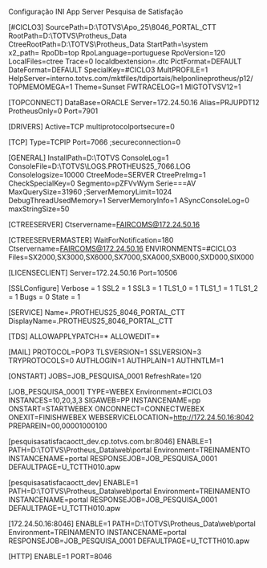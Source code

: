 Configuração INI App Server Pesquisa de Satisfação

[#CICLO3]
SourcePath=D:\TOTVS\Apo_25\8046_PORTAL_CTT
RootPath=D:\TOTVS\Protheus_Data
CtreeRootPath=D:\TOTVS\Protheus_Data
StartPath=\system\
x2_path=
RpoDb=top
RpoLanguage=portuguese
RpoVersion=120
LocalFiles=ctree
Trace=0
localdbextension=.dtc
PictFormat=DEFAULT
DateFormat=DEFAULT
SpecialKey=#CICLO3
MultPROFILE=1
HelpServer=interno.totvs.com/mktfiles/tdiportais/helponlineprotheus/p12/
TOPMEMOMEGA=1
Theme=Sunset
FWTRACELOG=1
MIGTOTVSV12=1

[TOPCONNECT]
DataBase=ORACLE
Server=172.24.50.16
Alias=PRJUPDT12
ProtheusOnly=0
Port=7901

[DRIVERS]
Active=TCP
multiprotocolportsecure=0

[TCP]
Type=TCPIP
Port=7066
;secureconnection=0

[GENERAL]
InstallPath=D:\TOTVS
ConsoleLog=1
ConsoleFile=D:\TOTVS\LOGS\.PROTHEUS25_7066.LOG
Consolelogsize=10000
CtreeMode=SERVER
CtreePreImg=1
CheckSpecialKey=0
Segmento=pZFVvWym
Serie===AV
MaxQuerySize=31960
;ServerMemoryLimit=1024
DebugThreadUsedMemory=1
ServerMemoryInfo=1
ASyncConsoleLog=0
maxStringSize=50 

[CTREESERVER]
Ctservername=FAIRCOMS@172.24.50.16

[CTREESERVERMASTER]
WaitForNotification=180 
Ctservername=FAIRCOMS@172.24.50.16
ENVIRONMENTS=#CICLO3
Files=SX2000,SX3000,SX6000,SX7000,SXA000,SXB000,SXD000,SIX000

[LICENSECLIENT] 
Server=172.24.50.16
Port=10506

[SSLConfigure]
Verbose = 1
SSL2    = 1
SSL3    = 1
TLS1_0  = 1
TLS1_1  = 1
TLS1_2  = 1
Bugs    = 0
State   = 1

[SERVICE]
Name=.PROTHEUS25_8046_PORTAL_CTT
DisplayName=.PROTHEUS25_8046_PORTAL_CTT

[TDS]
ALLOWAPPLYPATCH=*
ALLOWEDIT=*

[MAIL]
PROTOCOL=POP3
TLSVERSION=1
SSLVERSION=3
TRYPROTOCOLS=0
AUTHLOGIN=1
AUTHPLAIN=1
AUTHNTLM=1

[ONSTART]
JOBS=JOB_PESQUISA_0001
RefreshRate=120

[JOB_PESQUISA_0001]
TYPE=WEBEX
Environment=#CICLO3
INSTANCES=10,20,3,3
SIGAWEB=PP
INSTANCENAME=pp
ONSTART=STARTWEBEX
ONCONNECT=CONNECTWEBEX
ONEXIT=FINISHWEBEX
WEBSERVICELOCATION=http://172.24.50.16:8042
PREPAREIN=00,00001000100

[pesquisasatisfacaoctt_dev.cp.totvs.com.br:8046]
ENABLE=1
PATH=D:\TOTVS\Protheus_Data\web\portal
Environment=TREINAMENTO
INSTANCENAME=portal
RESPONSEJOB=JOB_PESQUISA_0001
DEFAULTPAGE=U_TCTTH010.apw

[pesquisasatisfacaoctt_dev]
ENABLE=1
PATH=D:\TOTVS\Protheus_Data\web\portal
Environment=TREINAMENTO
INSTANCENAME=portal
RESPONSEJOB=JOB_PESQUISA_0001
DEFAULTPAGE=U_TCTTH010.apw

[172.24.50.16:8046]
ENABLE=1
PATH=D:\TOTVS\Protheus_Data\web\portal
Environment=TREINAMENTO
INSTANCENAME=portal
RESPONSEJOB=JOB_PESQUISA_0001
DEFAULTPAGE=U_TCTTH010.apw

[HTTP]
ENABLE=1
PORT=8046
